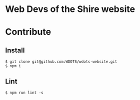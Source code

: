 # Web Devs of the Shire website

# Contribute

## Install

```
$ git clone git@github.com:WDOTS/wdots-website.git
$ npm i
```

## Lint

```
$ npm run lint -s
```
